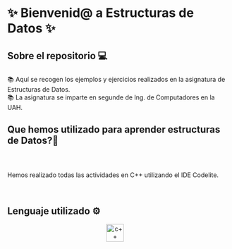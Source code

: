 <h1 align = "left"> ✨ Bienvenid@ a Estructuras de Datos ✨ </h1>

###

<h2 align = "left"> Sobre el repositorio 💻</h2>

###

<p align = "left">📚 Aquí se recogen los ejemplos y ejercicios realizados en la asignatura de Estructuras de Datos. <br> 📚 La asignatura se imparte en segunde de Ing. de Computadores en la UAH.</p>

<h2 align = "left"> Que hemos utilizado para aprender estructuras de Datos?🤔 </h2>
<br>
 
###

<p align = "left">Hemos realizado todas las actividades en C++ utilizando el IDE Codelite. </p>
<br>

### 

<h2 align = "left">Lenguaje utilizado ⚙️ </h2>
<div align = "center">
  <img src="https://cdn.jsdelivr.net/gh/devicons/devicon/icons/cplusplus/cplusplus-original.svg" height="40" alt="c++ logo"  />
  <img width="12" />
</div>
